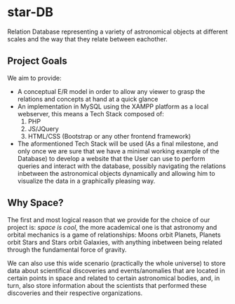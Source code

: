 # star-DB
Relation Database representing a variety of astronomical objects at different scales and the way that they relate between eachother.

## Project Goals
We aim to provide:

* A conceptual E/R model in order to allow any viewer to grasp the relations and concepts at hand at a quick glance
* An implementation in MySQL using the XAMPP platform as a local webserver, this means a Tech Stack composed of:
  1. PHP
  2. JS/JQuery
  3. HTML/CSS (Bootstrap or any other frontend framework)
* The aformentioned Tech Stack will be used (As a final milestone, and only once we are sure that we have a minimal working example of the Database) to develop
a website that the User can use to perform queries and interact with the database, possibly navigating the relations inbetween the astronomical objects dynamically 
and allowing him to visualize the data in a graphically pleasing way.

## Why Space?
The first and most logical reason that we provide for the choice of our project is: *space is cool*, the more academical one is that astronomy and orbital mechanics is a game of relationships: Moons orbit Planets, Planets orbit Stars and Stars orbit Galaxies, with anything inbetween being related through the fundamental force of gravity.

We can also use this wide scenario (practically the whole universe) to store data about scientifical discoveries and events/anomalies that are located in certain points in space and related to certain astronomical bodies, and, in turn, also store information about the scientists that performed these discoveries and their respective organizations.
